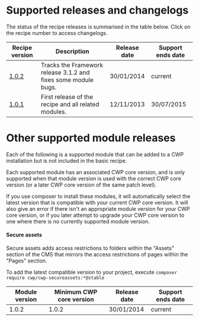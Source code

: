 <!--
title: Supported releases and changelogs
pagenumber: 9
-->

# Supported releases and changelogs

The status of the recipe releases is summarised in the table below. Click on the recipe number to access changelogs.

| Recipe version | Description | Release date | Support ends date |
| -------------- | ----------- | ------------ | ----------------- |
| [1.0.2](/releases/cwp-recipe-basic-1.0.2) | Tracks the Framework release 3.1.2 and fixes some module bugs. | 30/01/2014 | current |
| [1.0.1](/releases/cwp-recipe-basic-1.0.1) | First release of the recipe and all related modules. | 12/11/2013 | 30/07/2015 |

# Other supported module releases

Each of the following is a supported module that can be added to a CWP installation but
is not included in the basic recipe.

Each supported module has an associated CWP core version, and is only supported when
that module version is used with the correct CWP core version (or a later CWP core version
of the same patch level).

If you use composer to install these modules, it will automatically select the latest
version that is compatible with your current CWP core version. It will also give an
error if there isn't an appropriate module version for your CWP core version, or if 
you later attempt to upgrade your CWP core version to one where there is no currently 
supported module version.

#### Secure assets

Secure assets adds access restrictions to folders within the "Assets" section of
the CMS that mirrors the access restrictions of pages within the "Pages" section.

To add the latest compatible version to your project, execute 
`composer require cwp/cwp-secureassets:*@stable`

| Module version | Minimum CWP core version | Release date | Support ends date |
| -------------- | ----------- | ------------ | ----------------- |
| 1.0.2 | 1.0.2 | 30/01/2014 | current |
